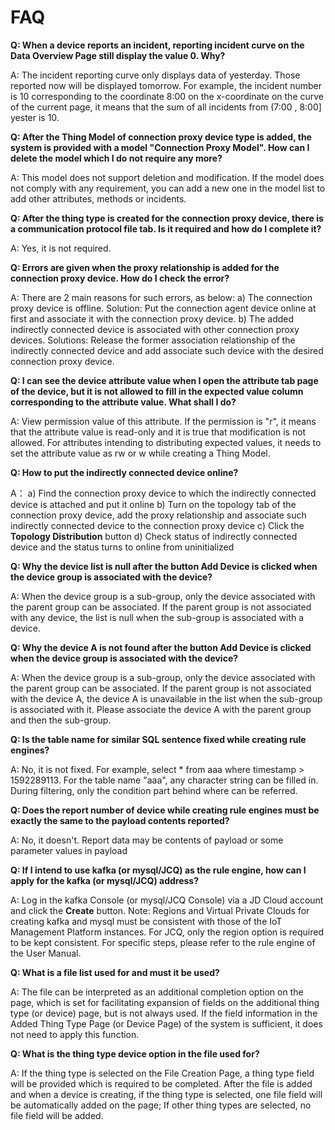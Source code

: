 # FAQ

**Q: When a device reports an incident, reporting incident curve on the Data Overview Page still display the value 0. Why?**

A: The incident reporting curve only displays data of yesterday. Those reported now will be displayed tomorrow.
For example, the incident number is 10 corresponding to the coordinate 8:00 on the x-coordinate on the curve of the current page, it means that the sum of all incidents from (7:00 , 8:00] yester is 10.

**Q: After the Thing Model of connection proxy device type is added, the system is provided with a model "Connection Proxy Model". How can I delete the model which I do not require any more?**

A: This model does not support deletion and modification. If the model does not comply with any requirement, you can add a new one in the model list to add other attributes, methods or incidents.

**Q: After the thing type is created for the connection proxy device, there is a communication protocol file tab. Is it required and how do I complete it?**

A: Yes, it is not required.

**Q: Errors are given when the proxy relationship is added for the connection proxy device. How do I check the error?**

A: There are 2 main reasons for such errors, as below:
a) The connection proxy device is offline. Solution: Put the connection agent device online at first and associate it with the connection proxy device.
b) The added indirectly connected device is associated with other connection proxy devices. Solutions: Release the former association relationship of the indirectly connected device and add associate such device with the desired connection proxy device.

**Q: I can see the device attribute value when I open the attribute tab page of the device, but it is not allowed to fill in the expected value column corresponding to the attribute value. What shall I do?**

A: View permission value of this attribute. If the permission is "r", it means that the attribute value is read-only and it is true that modification is not allowed.
For attributes intending to distributing expected values, it needs to set the attribute value as rw or w while creating a Thing Model.

**Q: How to put the indirectly connected device online?**

A：
a) Find the connection proxy device to which the indirectly connected device is attached and put it online
b) Turn on the topology tab of the connection proxy device, add the proxy relationship and associate such indirectly connected device to the connection proxy device
c) Click the **Topology Distribution** button
d) Check status of indirectly connected device and the status turns to online from uninitialized

**Q: Why the device list is null after the button **Add Device** is clicked when the device group is associated with the device?**

A: When the device group is a sub-group, only the device associated with the parent group can be associated. If the parent group is not associated with any device, the list is null when the sub-group is associated with a device.

**Q: Why the device A is not found after the button **Add Device** is clicked when the device group is associated with the device?**

A: When the device group is a sub-group, only the device associated with the parent group can be associated. If the parent group is not associated with the device A, the device A is unavailable in the list when the sub-group is associated with it. Please associate the device A with the parent group and then the sub-group.

**Q: Is the table name for similar SQL sentence fixed while creating rule engines?**

A: No, it is not fixed. For example, select * from aaa where timestamp > 1592289113. For the table name "aaa", any character string can be filled in. During filtering, only the condition part behind where can be referred.

**Q: Does the report number of device while creating rule engines must be exactly the same to the payload contents reported?**

A: No, it doesn't. Report data may be contents of payload or some parameter values in payload

**Q: If I intend to use kafka (or mysql/JCQ) as the rule engine, how can I apply for the kafka (or mysql/JCQ) address?**

A: Log in the kafka Console (or mysql/JCQ Console) via a JD Cloud account and click the **Create** button.
Note: Regions and Virtual Private Clouds for creating kafka and mysql must be consistent with those of the IoT Management Platform instances. For JCQ, only the region option is required to be kept consistent. For specific steps, please refer to the rule engine of the User Manual.

**Q: What is a file list used for and must it be used?**

A: The file can be interpreted as an additional completion option on the page, which is set for facilitating expansion of fields on the additional thing type (or device) page, but is not always used. If the field information in the Added Thing Type Page (or Device Page) of the system is sufficient, it does not need to apply this function.

**Q: What is the thing type device option in the file used for?**

A: If the thing type is selected on the File Creation Page, a thing type field will be provided which is required to be completed. After the file is added and when a device is creating, if the thing type is selected, one file field will be automatically added on the page; If other thing types are selected, no file field will be added.



